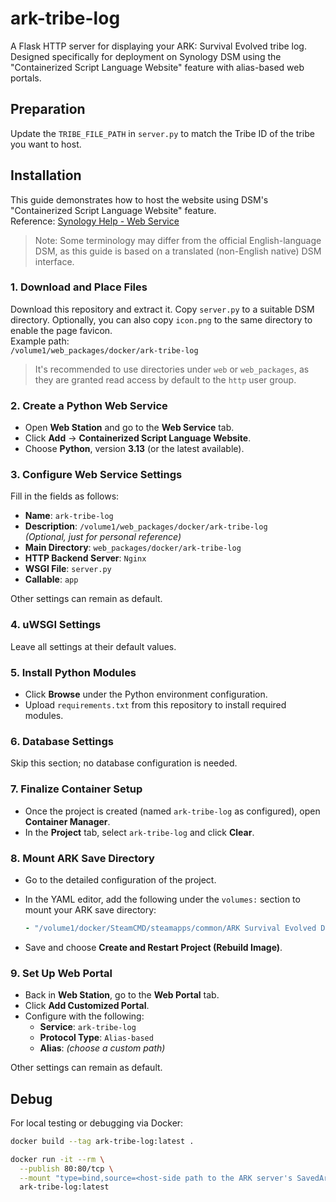 # ark-tribe-log

A Flask HTTP server for displaying your ARK: Survival Evolved tribe log. Designed specifically for deployment on
Synology DSM using the "Containerized Script Language Website" feature with alias-based web portals.

## Preparation

Update the `TRIBE_FILE_PATH` in `server.py` to match the Tribe ID of the tribe you want to host.

## Installation

This guide demonstrates how to host the website using DSM's "Containerized Script Language Website" feature.  
Reference: [Synology Help - Web Service](https://kb.synology.com/en-us/DSM/help/WebStation/application_webserv_webservice?version=7)

> Note: Some terminology may differ from the official English-language DSM, as this guide is based on a translated
> (non-English native) DSM interface.

### 1. Download and Place Files

Download this repository and extract it. Copy `server.py` to a suitable DSM directory. Optionally, you can also copy
`icon.png` to the same directory to enable the page favicon.  
Example path:  
`/volume1/web_packages/docker/ark-tribe-log`

> It's recommended to use directories under `web` or `web_packages`, as they are granted read access by default to the
`http` user group.

### 2. Create a Python Web Service

- Open **Web Station** and go to the **Web Service** tab.
- Click **Add** → **Containerized Script Language Website**.
- Choose **Python**, version **3.13** (or the latest available).

### 3. Configure Web Service Settings

Fill in the fields as follows:

- **Name**: `ark-tribe-log`
- **Description**: `/volume1/web_packages/docker/ark-tribe-log`  
  _(Optional, just for personal reference)_
- **Main Directory**: `web_packages/docker/ark-tribe-log`
- **HTTP Backend Server**: `Nginx`
- **WSGI File**: `server.py`
- **Callable**: `app`

Other settings can remain as default.

### 4. uWSGI Settings

Leave all settings at their default values.

### 5. Install Python Modules

- Click **Browse** under the Python environment configuration.
- Upload `requirements.txt` from this repository to install required modules.

### 6. Database Settings

Skip this section; no database configuration is needed.

### 7. Finalize Container Setup

- Once the project is created (named `ark-tribe-log` as configured), open **Container Manager**.
- In the **Project** tab, select `ark-tribe-log` and click **Clear**.

### 8. Mount ARK Save Directory

- Go to the detailed configuration of the project.
- In the YAML editor, add the following under the `volumes:` section to mount your ARK save directory:

  ```yaml
  - "/volume1/docker/SteamCMD/steamapps/common/ARK Survival Evolved Dedicated Server/ShooterGame/Saved/SavedArks:/SavedArks:ro"
  ```

- Save and choose **Create and Restart Project (Rebuild Image)**.

### 9. Set Up Web Portal

- Back in **Web Station**, go to the **Web Portal** tab.
- Click **Add Customized Portal**.
- Configure with the following:
    - **Service**: `ark-tribe-log`
    - **Protocol Type**: `Alias-based`
    - **Alias**: _(choose a custom path)_

Other settings can remain as default.

## Debug

For local testing or debugging via Docker:

```bash
docker build --tag ark-tribe-log:latest .
```

```bash
docker run -it --rm \
  --publish 80:80/tcp \
  --mount "type=bind,source=<host-side path to the ARK server's SavedArks directory>,target=/SavedArks,readonly" \
  ark-tribe-log:latest
```
